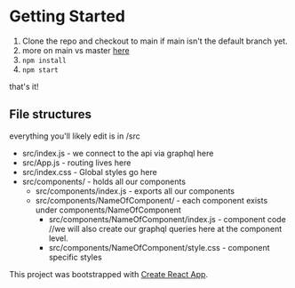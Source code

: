 # Getting Started 
1. Clone the repo and checkout to main if main isn't the default branch yet.
2. more on main vs master [here](https://www.zdnet.com/article/github-to-replace-master-with-main-starting-next-month/#:~:text=Starting%20next%20month%2C%20all%20new,them%20with%20more%20inclusive%20terms.) 
3. `npm install`
4. `npm start`

that's it!

## File structures
everything you'll likely edit is in /src
- src/index.js - we connect to the api via graphql here
- src/App.js - routing lives here
- src/index.css - Global styles go here
- src/components/ - holds all our components 
   - src/components/index.js - exports all our components
   - src/components/NameOfComponent/ - each component exists under components/NameOfComponent
   	   - src/components/NameOfComponent/index.js - component code //we will also create our graphql queries here at the component level.
   	   - src/components/NameOfComponent/style.css - component specific styles



This project was bootstrapped with [Create React App](https://github.com/facebook/create-react-app).


